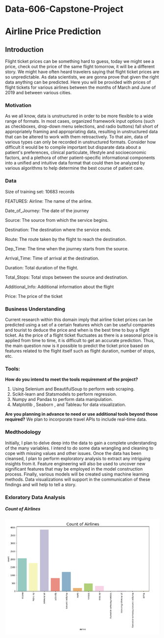 # Data-606-Capstone-Project

# Airline Price Prediction 


## Introduction
Flight ticket prices can be something hard to guess, today we might see a price, check out the price of the same flight tomorrow, it will be a different story. We might have often heard travelers saying that flight ticket prices are so unpredictable. As data scientists, we are gonna prove that given the right data anything can be predicted. Here you will be provided with prices of flight tickets for various airlines between the months of March and June of 2019 and between various cities. 





### Motivation
As we all know, data is unstructured in order to be more flexible to a wide range of formats. In most cases, organized framework input options (such as checkboxes, drop-down menu selections, and radio buttons) fall short of appropriately framing and appropriating data, resulting in unstructured data that can be altered to work with them retroactively. To that aim, data of various types can only be recorded in unstructured formats. Consider how difficult it would be to compile important but disparate data about a patient's preferences, clinical particulate, lifestyle and socioeconomic factors, and a plethora of other patient-specific informational components into a unified and intuitive data format that could then be analyzed by various algorithms to help determine the best course of patient care.


### Data
Size of training set: 10683 records

FEATURES: Airline: The name of the airline.

Date_of_Journey: The date of the journey

Source: The source from which the service begins.

Destination: The destination where the service ends.

Route: The route taken by the flight to reach the destination.

Dep_Time: The time when the journey starts from the source.

Arrival_Time: Time of arrival at the destination.

Duration: Total duration of the flight.

Total_Stops: Total stops between the source and destination.

Additional_Info: Additional information about the flight

Price: The price of the ticket


### Business Understanding
Current research within this domain imply that airline ticket prices can be predicted using a set of a certain features which can be useful companies and tourist to deduce the price and when is the best time to buy a flight ticket. As the price of a flight ticket fluctuates as there is a seasonal price is applied from time to time, it is difficult to get an accurate prediction. Thus, the main question now is it possible to predict the ticket price based on features related to the flight itself such as flight duration, number of stops, etc.

### Tools:
**How do you intend to meet the tools requirement of the project?**
1. Using Selenium and BeautifulSoup to perform web scraping.
2. Scikit-learn and Statsmodels to perform regression.
3. Numpy and Pandas to perform data manipulation.
4. Matplotlib , Seaborn , and Tableau for data visualization.

**Are you planning in advance to need or use additional tools beyond those required?**
We plan to incorporate travel APIs to include real-time data.



### Medthodology
Initially, I plan to delve deep into the data to gain a complete understanding of the many variables. I intend to do some data wrangling and cleaning to cope with missing values and other issues. Once the data has been cleansed, I plan to perform exploratory analysis to extract any intriguing insights from it. Feature engineering will also be used to uncover new significant features that may be employed in the model construction process. Finally, various models will be created using machine learning methods. Data visualizations will support in the communication of these findings and will help to tell a story.



### Exloratory Data Analysis

##### **Count of Airlines**
![Screenshot](https://github.com/princecj65779/DATA606-Capstone/blob/main/Images/Screenshot%202022-11-15%20154330.png)

